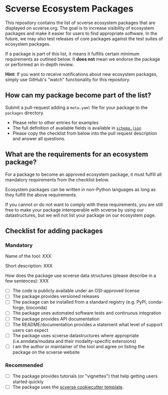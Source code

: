 # Scverse Ecosystem Packages

This repository contains the list of scverse ecosystem packages that are displayed on scverse.org.
The goal is to increase visibility of ecosystem packages and make it easier for users to find appropriate software.
In the future, we may also test releases of core packages against the test suites of ecosystem packages.

If a package is part of this list, it means it fulfills certain minimum requirements as outlined below.
It **does not** mean we endorse the package or performed an in-depth review.

**Hint:** If you want to receive notifications about new ecosystem packages, simply use GitHub's "watch" functionality for this repository.

## How can my package become part of the list?

Submit a pull-request adding a `meta.yaml` file for your package to the `packages` directory.

-   Please refer to other entries for examples
-   The full definition of available fields is available in [`schema.json`](schema.json)
-   Please copy the checklist from below into the pull request description and answer all questions.

## What are the requirements for an ecosystem package?

For a package to become an approved ecosystem package, it must fulfill all mandatory requirements from the checklist below.

Ecosystem packages can be written in non-Python languages as long as they fulfill the above requirements.

If you cannot or do not want to comply with these requirements, you are still free to make your package interoperable with scverse by using our datastructures, but we will not list your package on our ecosystem page.

## Checklist for adding packages

### Mandatory

Name of the tool: XXX

Short description: XXX

How does the package use scverse data structures (please describe in a few sentences): XXX

-   [ ] The code is publicly available under an OSI-approved license
-   [ ] The package provides versioned releases
-   [ ] The package can be installed from a standard registry (e.g. PyPI, conda-forge, bioconda)
-   [ ] The package uses automated software tests and continuous integration
-   [ ] The package provides API documentation
-   [ ] The README/documentation provides a statement what level of support users can expect
-   [ ] The package uses scverse datastructures where appropriate (i.e.anndata/mudata and their modality-specific extensions)
-   [ ] I am the author or maintainer of the tool and agree on listing the package on the scverse website

### Recommended

-   [ ] The package provides tutorials (or "vignettes") that help getting users started quickly
-   [ ] The package uses the [scverse cookiecutter template](https://github.com/scverse/cookiecutter-scverse).
